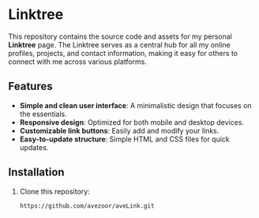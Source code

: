 # Linktree

This repository contains the source code and assets for my personal **Linktree** page. The Linktree serves as a central hub for all my online profiles, projects, and contact information, making it easy for others to connect with me across various platforms.

## Features

- **Simple and clean user interface**: A minimalistic design that focuses on the essentials.
- **Responsive design**: Optimized for both mobile and desktop devices.
- **Customizable link buttons**: Easily add and modify your links.
- **Easy-to-update structure**: Simple HTML and CSS files for quick updates.

## Installation

1. Clone this repository:
   ```bash
   https://github.com/avezoor/aveLink.git
